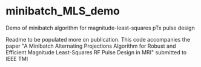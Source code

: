 # minibatch_MLS_demo
Demo of minibatch algorithm for magnitude-least-squares pTx pulse design

Readme to be populated more on publication. This code accompanies the paper "A Minibatch Alternating Projections Algorithm for Robust and Efficient Magnitude Least-Squares RF Pulse Design in MRI" submitted to IEEE TMI
